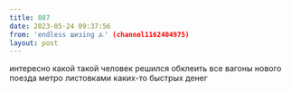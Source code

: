 ```yaml
---
title: 887
date: 2023-05-24 09:37:56
from: 'endless шизing ⍼' (channel1162404975)
layout: post
---
```


интересно какой такой человек решился обклеить все вагоны нового поезда метро листовками каких-то быстрых денег
